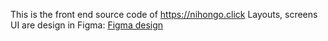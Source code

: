 This is the front end source code of https://nihongo.click
Layouts, screens UI are design in Figma: [Figma design](https://www.figma.com/design/BtrHFZuu8iiJ406QUrazpB/Uni-Card?node-id=105-486&node-type=canvas)
